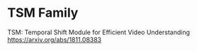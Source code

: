 # TSM Family

TSM: Temporal Shift Module for Efficient Video Understanding
https://arxiv.org/abs/1811.08383